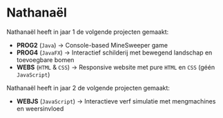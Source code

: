 # Nathanaël

Nathanaël heeft in jaar 1 de volgende projecten gemaakt:
- **PROG2** (`Java`) -> Console-based MineSweeper game
- **PROG4** (`JavaFX`) -> Interactief schilderij met bewegend landschap en toevoegbare bomen
- **WEBS** (`HTML` & `CSS`) -> Responsive website met pure `HTML` en `CSS` (géén `JavaScript`)

Nathanaël heeft in jaar 2 de volgende projecten gemaakt:
- **WEBJS** (`JavaScript`) -> Interactieve verf simulatie met mengmachines en weersinvloed